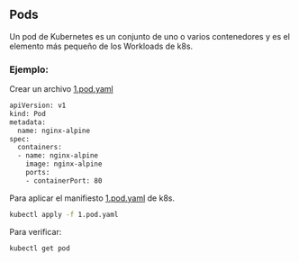 ## Pods

Un pod de Kubernetes es un conjunto de uno o varios contenedores y es el elemento más pequeño de los Workloads de k8s.

### Ejemplo:

Crear un archivo [1.pod.yaml](1.pod.yaml)

```bash
apiVersion: v1
kind: Pod
metadata:
  name: nginx-alpine
spec:
  containers:
  - name: nginx-alpine
    image: nginx-alpine
    ports:
    - containerPort: 80
```

Para aplicar el manifiesto [1.pod.yaml](1.pod.yaml) de k8s.

```bash
kubectl apply -f 1.pod.yaml
```

Para verificar:

```bash
kubectl get pod
```